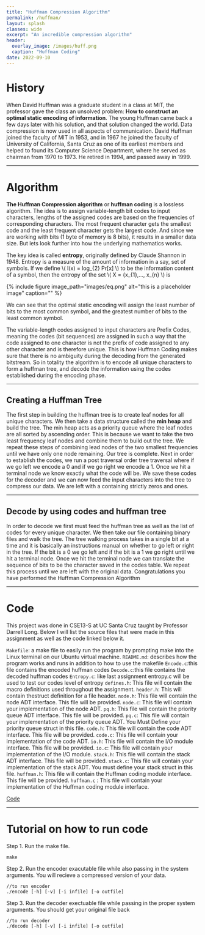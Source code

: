 ```yaml
---
title: "Huffman Compression Algorithm"
permalink: /huffman/
layout: splash 
classes: wide
excerpt: "An incredible compression algorithm"
header:
  overlay_image: /images/huff.png
  caption: "Huffman Coding"
date: 2022-09-10
---
```


# History

When David Huffman was a graduate student in a class at MIT, the professor gave the class an unsolved problem: **How to construct an optimal static encoding of information**. The young Huffman came back a few days later with his solution, and that solution changed the world. Data compression is now used in all aspects of communication. David Huffman joined the faculty of MIT in 1953, and in 1967 he joined the faculty of University of California, Santa Cruz as one of its earliest members and helped to found its Computer Science Department, where he served as chairman from 1970 to 1973. He retired in 1994, and passed away in 1999.

---

# Algorithm
**The Huffman Compression algorithm** or **huffman coding** is a lossless algorithm. The idea is to assign variable-length bit codes to input characters, lengths of the assigned codes are based on the frequencies of corresponding characters. The most frequent character gets the smallest code and the least frequent character gets the largest code. And since we are working with bits (1 byte of memory is 8 bits), it results in a smaller data size. But lets look further into how the underlying mathematics works.

The key idea is called **entropy**, originally defined by Claude Shannon in 1948. Entropy is a measure of the amount of information in a say, set of symbols. If we define \\( I(x) = log_{2} Pr[x] \\) to be the information content of a symbol, then the entropy of the set \\( X = {x_{1},..., x_{n} \\) is 

{% include figure image_path="images/eq.png" alt="this is a placeholder image" caption="" %}

We can see that the optimal static encoding will assign the least number of bits to the most common symbol, and the greatest number of bits to the least common symbol. 

The variable-length codes assigned to input characters are Prefix Codes, meaning the codes (bit sequences) are assigned in such a way that the code assigned to one character is not the prefix of code assigned to any other character and is therefore unique. This is how Huffman Coding makes sure that there is no ambiguity during the decoding from the generated bitstream. So in totality the algorithm is to encode all unique characters to form a huffman tree, and decode the information using the codes established during the encoding phase.

---

## Creating a Huffman Tree

The first step in building the huffman tree is to create leaf nodes for all unique characters. We then take a data structure called the **min heap** and build the tree. The min heap acts as a priority queue where the leaf nodes are all sorted by ascending order. This is because we want to take the two least frequency leaf nodes and combine them to build out the tree. We repeat these steps of combining lead nodes of the two smallest frequencies until we have only one node remaining. Our tree is complete. Next in order to establish the codes, we run a post traversal order tree traversal where if we go left we encode a 0 and if we go right we encode a 1. Once we hit a terminal node we know exactly what the code will be. We save these codes for the decoder and we can now feed the input characters into the tree to compress our data. We are left with a containing strictly zeros and ones.

---

## Decode by using codes and huffman tree

In order to decode we first must feed the huffman tree as well as the list of codes for every unique character. We then take our file containing binary files and walk the tree. The tree walking process takes in a single bit at a time and it is basically an instructions manual on whether to go left or right in the tree. If the bit is a 0 we go left and if the bit is a 1 we go right until we hit a terminal node. Once we hit the terminal node we can translate the sequence of bits to be the character saved in the codes table. We repeat this process until we are left with the original data. Congratulations you have performed the Huffman Compression Algorithm

---

# Code

This project was done in CSE13-S at UC Santa Cruz taught by Professor Darrell Long. Below I will list the source files that were made in this assignment as well as the code linked below it.

```Makefile```: a make file to easily run the program by prompting make into the Linux terminal on our
Ubuntu virtual machine.
```README.md```: describes how the program works and runs in addition to how to use the makefile
```Encode.c```:this file contains the encoded huffman codes
```Decode.c```:this file contains the decoded huffman codes
```Entropy.c```: like last assignment entropy.c will be used to test our codes level of entropy
```defines.h```: This file will contain the macro definitions used throughout the assignment.
```header.h```: This will contain thestruct definition for a file header.
```node.h```: This file will contain the node ADT interface. This file will be provided.
```node.c```: This file will contain your implementation of the node ADT.
```pq.h```: This file will contain the priority queue ADT interface. This file will be provided.
```pq.c```: This file will contain your implementation of the priority queue ADT. You Must Define your priority
queue struct in this file.
```code.h```: This file will contain the code ADT interface. This file will be provided.
```code.c```: This file will contain your implementation of the code ADT.
```io.h```: This file will contain the I/O module interface. This file will be provided.
```io.c```: This file will contain your implementation of the I/O module.
```stack.h```: This file will contain the stack ADT interface. This file will be provided.
```stack.c```: This file will contain your implementation of the stack ADT. You must define your stack struct in
this file.
```huffman.h```: This file will contain the Huffman coding module interface. This file will be provided.
```huffman.c``` : This file will contain your implementation of the Huffman coding module interface.


[Code](https://github.com/Simonlee711/CSE-13S/tree/master/asgn6)

---

# Tutorial on how to run code

Step 1. Run the make file.
```
make
```

Step 2. Run the encoder exacutable file while also passing in the system arguments. You will recieve a compressed version of your data.
```
//to run encoder
./encode [-h] [-v] [-i infile] [-o outfile]
```

Step 3. Run the decoder exectuable file while passing in the proper system arguments. You should get your original file back
```
//to run decoder
./decode [-h] [-v] [-i infile] [-o outfile]
```
